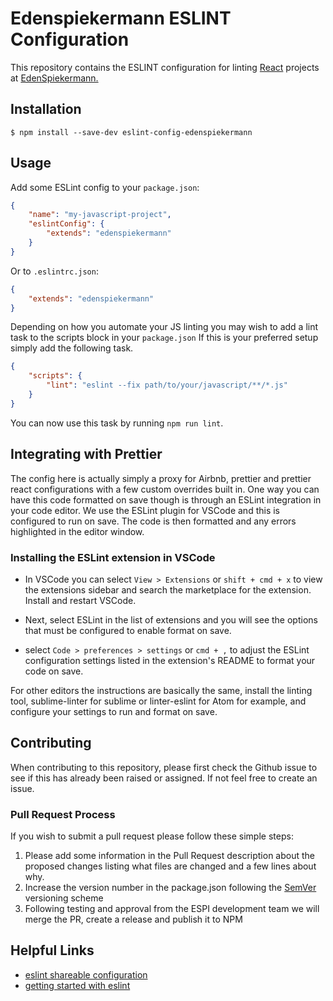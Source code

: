 # Edenspiekermann ESLINT Configuration

This repository contains the ESLINT configuration for linting [React][react] projects at [EdenSpiekermann.][espi-url]

## Installation

```
$ npm install --save-dev eslint-config-edenspiekermann
```


## Usage

Add some ESLint config to your `package.json`:

```json
{
    "name": "my-javascript-project",
    "eslintConfig": {
        "extends": "edenspiekermann"
    }
}
```

Or to `.eslintrc.json`:

```json
{
    "extends": "edenspiekermann"
}
```

Depending on how you automate your JS linting you may wish to add a lint task to the scripts block in your `package.json` If this is your preferred setup simply add the following task.

```json
{
    "scripts": {
        "lint": "eslint --fix path/to/your/javascript/**/*.js"
    }
}
```
 
You can now use this task by running `npm run lint`. 

## Integrating with Prettier
The config here is actually simply a proxy for Airbnb, prettier and prettier react configurations with a few custom overrides built in. One way you can have this code formatted on save though is through an ESLint integration in your code editor. We use the ESLint plugin for VSCode and this is configured to run on save. The code is then formatted and any errors highlighted in the editor window.

### Installing the ESLint extension in VSCode

* In VSCode you can select `View > Extensions` or `shift + cmd + x` to view the extensions sidebar and search the marketplace for the extension. Install and restart VSCode.

* Next, select ESLint in the list of extensions and you will see the options that must be configured to enable format on save.

* select `Code > preferences > settings` or `cmd + ,` to adjust the ESLint configuration settings listed in the extension's README to format your code on save.

For other editors the instructions are basically the same, install the linting tool, sublime-linter for sublime or linter-eslint for Atom for example, and configure your settings to run and format on save.



## Contributing

When contributing to this repository, please first check the Github issue to see if this has already been raised or assigned. If not feel free to create an issue.

### Pull Request Process

If you wish to submit a pull request please follow these simple steps:

1. Please add some information in the Pull Request description about the proposed changes listing what files are changed and a few lines about why.
3. Increase the version number in the package.json following the [SemVer][semver] versioning scheme 
4. Following testing and approval from the ESPI development team we will merge the PR, create a release and publish it to NPM


## Helpful Links

* [eslint shareable configuration][shareable]
* [getting started with eslint][docs]

[shareable]: https://eslint.org/docs/developer-guide/shareable-configs  "Eslint shareable configurations"
[react]: https://reactjs.org  "react JS"
[docs]: https://eslint.org/docs/user-guide/getting-started  "Eslint docs"
[espi-url]: https://www.edenspiekermann.com "EdenSpiekermann Home page"
[semver]: http://semver.org/ "Semantic Versioning for software projects"